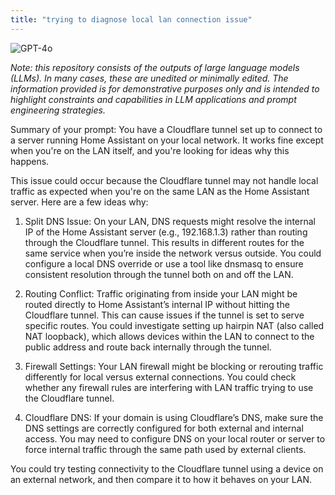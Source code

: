 ```yaml
---
title: "trying to diagnose local lan connection issue"
---
```

![GPT-4o](https://img.shields.io/badge/GPT--4o-3333FF?style=for-the-badge&logo=openai&logoColor=white)



*Note: this repository consists of the outputs of large language models (LLMs). In many cases, these are unedited or minimally edited. The information provided is for demonstrative purposes only and is intended to highlight constraints and capabilities in LLM applications and prompt engineering strategies.*


Summary of your prompt: You have a Cloudflare tunnel set up to connect to a server running Home Assistant on your local network. It works fine except when you're on the LAN itself, and you're looking for ideas why this happens.

This issue could occur because the Cloudflare tunnel may not handle local traffic as expected when you're on the same LAN as the Home Assistant server. Here are a few ideas why:

1. Split DNS Issue: On your LAN, DNS requests might resolve the internal IP of the Home Assistant server (e.g., 192.168.1.3) rather than routing through the Cloudflare tunnel. This results in different routes for the same service when you’re inside the network versus outside. You could configure a local DNS override or use a tool like dnsmasq to ensure consistent resolution through the tunnel both on and off the LAN.


2. Routing Conflict: Traffic originating from inside your LAN might be routed directly to Home Assistant’s internal IP without hitting the Cloudflare tunnel. This can cause issues if the tunnel is set to serve specific routes. You could investigate setting up hairpin NAT (also called NAT loopback), which allows devices within the LAN to connect to the public address and route back internally through the tunnel.


3. Firewall Settings: Your LAN firewall might be blocking or rerouting traffic differently for local versus external connections. You could check whether any firewall rules are interfering with LAN traffic trying to use the Cloudflare tunnel.


4. Cloudflare DNS: If your domain is using Cloudflare’s DNS, make sure the DNS settings are correctly configured for both external and internal access. You may need to configure DNS on your local router or server to force internal traffic through the same path used by external clients.



You could try testing connectivity to the Cloudflare tunnel using a device on an external network, and then compare it to how it behaves on your LAN.

